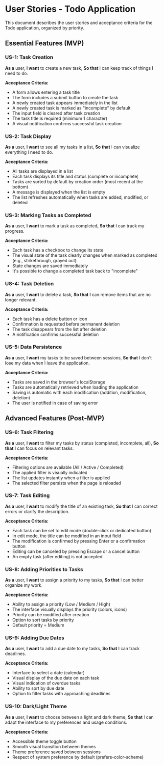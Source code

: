 # User Stories - Todo Application

This document describes the user stories and acceptance criteria for the Todo application, organized by priority.

## Essential Features (MVP)

### US-1: Task Creation

**As a** user,
**I want** to create a new task,
**So that** I can keep track of things I need to do.

**Acceptance Criteria:**

- A form allows entering a task title
- The form includes a submit button to create the task
- A newly created task appears immediately in the list
- A newly created task is marked as "incomplete" by default
- The input field is cleared after task creation
- The task title is required (minimum 1 character)
- A visual notification confirms successful task creation

### US-2: Task Display

**As a** user,
**I want** to see all my tasks in a list,
**So that** I can visualize everything I need to do.

**Acceptance Criteria:**

- All tasks are displayed in a list
- Each task displays its title and status (complete or incomplete)
- Tasks are sorted by default by creation order (most recent at the bottom)
- A message is displayed when the list is empty
- The list refreshes automatically when tasks are added, modified, or deleted

### US-3: Marking Tasks as Completed

**As a** user,
**I want** to mark a task as completed,
**So that** I can track my progress.

**Acceptance Criteria:**

- Each task has a checkbox to change its state
- The visual state of the task clearly changes when marked as completed (e.g., strikethrough, grayed out)
- State changes are saved immediately
- It's possible to change a completed task back to "incomplete"

### US-4: Task Deletion

**As a** user,
**I want** to delete a task,
**So that** I can remove items that are no longer relevant.

**Acceptance Criteria:**

- Each task has a delete button or icon
- Confirmation is requested before permanent deletion
- The task disappears from the list after deletion
- A notification confirms successful deletion

### US-5: Data Persistence

**As a** user,
**I want** my tasks to be saved between sessions,
**So that** I don't lose my data when I leave the application.

**Acceptance Criteria:**

- Tasks are saved in the browser's localStorage
- Tasks are automatically retrieved when loading the application
- Saving is automatic with each modification (addition, modification, deletion)
- The user is notified in case of saving error

## Advanced Features (Post-MVP)

### US-6: Task Filtering

**As a** user,
**I want** to filter my tasks by status (completed, incomplete, all),
**So that** I can focus on relevant tasks.

**Acceptance Criteria:**

- Filtering options are available (All / Active / Completed)
- The applied filter is visually indicated
- The list updates instantly when a filter is applied
- The selected filter persists when the page is reloaded

### US-7: Task Editing

**As a** user,
**I want** to modify the title of an existing task,
**So that** I can correct errors or clarify the description.

**Acceptance Criteria:**

- Each task can be set to edit mode (double-click or dedicated button)
- In edit mode, the title can be modified in an input field
- The modification is confirmed by pressing Enter or a confirmation button
- Editing can be canceled by pressing Escape or a cancel button
- An empty task (after editing) is not accepted

### US-8: Adding Priorities to Tasks

**As a** user,
**I want** to assign a priority to my tasks,
**So that** I can better organize my work.

**Acceptance Criteria:**

- Ability to assign a priority (Low / Medium / High)
- The interface visually displays the priority (colors, icons)
- Priority can be modified after creation
- Option to sort tasks by priority
- Default priority = Medium

### US-9: Adding Due Dates

**As a** user,
**I want** to add a due date to my tasks,
**So that** I can track deadlines.

**Acceptance Criteria:**

- Interface to select a date (calendar)
- Visual display of the due date on each task
- Visual indication of overdue tasks
- Ability to sort by due date
- Option to filter tasks with approaching deadlines

### US-10: Dark/Light Theme

**As a** user,
**I want** to choose between a light and dark theme,
**So that** I can adapt the interface to my preferences and usage conditions.

**Acceptance Criteria:**

- Accessible theme toggle button
- Smooth visual transition between themes
- Theme preference saved between sessions
- Respect of system preference by default (prefers-color-scheme)
